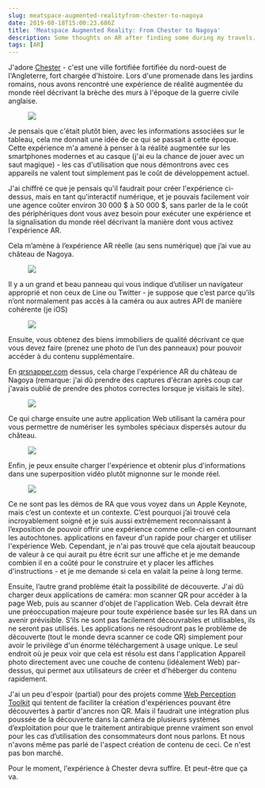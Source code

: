 ```yaml
---
slug: meatspace-augmented-realityfrom-chester-to-nagoya
date: 2019-08-18T15:00:23.686Z
title: 'Meatspace Augmented Reality: From Chester to Nagoya'
description: Some thoughts on AR after finding some during my travels. TL;DR - cheaper content creation and better discovery tools are needed.
tags: [AR]
---
```


J&#39;adore [Chester](https://en.wikipedia.org/wiki/Chester) - c&#39;est une ville fortifiée fortifiée du nord-ouest de l&#39;Angleterre, fort chargée d&#39;histoire. Lors d&#39;une promenade dans les jardins romains, nous avons rencontré une expérience de réalité augmentée du monde réel décrivant la brèche des murs à l&#39;époque de la guerre civile anglaise.

<figure><img src="/images/2019-08-18-meatspace-augmented-realityfrom-chester-to-nagoya-0.jpeg"></figure>

Je pensais que c&#39;était plutôt bien, avec les informations associées sur le tableau, cela me donnait une idée de ce qui se passait à cette époque. Cette expérience m&#39;a amené à penser à la réalité augmentée sur les smartphones modernes et au casque (j&#39;ai eu la chance de jouer avec un saut magique) - les cas d&#39;utilisation que nous démontrons avec ces appareils ne valent tout simplement pas le coût de développement actuel.

J&#39;ai chiffré ce que je pensais qu&#39;il faudrait pour créer l&#39;expérience ci-dessus, mais en tant qu&#39;interactif numérique, et je pouvais facilement voir une agence coûter environ 30 000 $ à 50 000 $, sans parler de la le coût des périphériques dont vous avez besoin pour exécuter une expérience et la signalisation du monde réel décrivant la manière dont vous activez l&#39;expérience AR.

Cela m’amène à l’expérience AR réelle (au sens numérique) que j’ai vue au château de Nagoya.

<figure><img src="/images/2019-08-18-meatspace-augmented-realityfrom-chester-to-nagoya-1.jpeg"></figure>

Il y a un grand et beau panneau qui vous indique d’utiliser un navigateur approprié et non ceux de Line ou Twitter - je suppose que c’est parce qu’ils n’ont normalement pas accès à la caméra ou aux autres API de manière cohérente (je iOS)

<figure><img src="/images/2019-08-18-meatspace-augmented-realityfrom-chester-to-nagoya-2.jpeg"></figure>

Ensuite, vous obtenez des biens immobiliers de qualité décrivant ce que vous devez faire (prenez une photo de l’un des panneaux) pour pouvoir accéder à du contenu supplémentaire.

En [qrsnapper.com](https://qrsnapper.com) dessus, cela charge l&#39;expérience AR du château de Nagoya (remarque: j&#39;ai dû prendre des captures d&#39;écran après coup car j&#39;avais oublié de prendre des photos correctes lorsque je visitais le site).

<figure><img src="/images/2019-08-18-meatspace-augmented-realityfrom-chester-to-nagoya-5.jpeg"></figure>

Ce qui charge ensuite une autre application Web utilisant la caméra pour vous permettre de numériser les symboles spéciaux dispersés autour du château.

<figure><img src="/images/2019-08-18-meatspace-augmented-realityfrom-chester-to-nagoya-3.jpeg"></figure>

Enfin, je peux ensuite charger l&#39;expérience et obtenir plus d&#39;informations dans une superposition vidéo plutôt mignonne sur le monde réel.

<figure><img src="/images/2019-08-18-meatspace-augmented-realityfrom-chester-to-nagoya-4.jpeg"></figure>

Ce ne sont pas les démos de RA que vous voyez dans un Apple Keynote, mais c’est un contexte et un contexte. C’est pourquoi j’ai trouvé cela incroyablement soigné et je suis aussi extrêmement reconnaissant à l’exposition de pouvoir offrir une expérience comme celle-ci en contournant les autochtones. applications en faveur d&#39;un rapide pour charger et utiliser l&#39;expérience Web. Cependant, je n&#39;ai pas trouvé que cela ajoutait beaucoup de valeur à ce qui aurait pu être écrit sur une affiche et je me demande combien il en a coûté pour le construire et y placer les affiches d&#39;instructions - et je me demande si cela en valait la peine à long terme.

Ensuite, l’autre grand problème était la possibilité de découverte. J&#39;ai dû charger deux applications de caméra: mon scanner QR pour accéder à la page Web, puis au scanner d&#39;objet de l&#39;application Web. Cela devrait être une préoccupation majeure pour toute expérience basée sur les RA dans un avenir prévisible. S&#39;ils ne sont pas facilement découvrables et utilisables, ils ne seront pas utilisés. Les applications ne résoudront pas le problème de découverte (tout le monde devra scanner ce code QR) simplement pour avoir le privilège d&#39;un énorme téléchargement à usage unique. Le seul endroit où je peux voir que cela est résolu est dans l&#39;application Appareil photo directement avec une couche de contenu (idéalement Web) par-dessus, qui permet aux utilisateurs de créer et d&#39;héberger du contenu rapidement.

J&#39;ai un peu d&#39;espoir (partial) pour des projets comme [Web Perception Toolkit](https://perceptiontoolkit.dev/getting-started/) qui tentent de faciliter la création d&#39;expériences pouvant être découvertes à partir d&#39;ancres non QR. Mais il faudrait une intégration plus poussée de la découverte dans la caméra de plusieurs systèmes d’exploitation pour que le traitement antirabique prenne vraiment son envol pour les cas d’utilisation des consommateurs dont nous parlons. Et nous n&#39;avons même pas parlé de l&#39;aspect création de contenu de ceci. Ce n&#39;est pas bon marché.

Pour le moment, l&#39;expérience à Chester devra suffire. Et peut-être que ça va.
